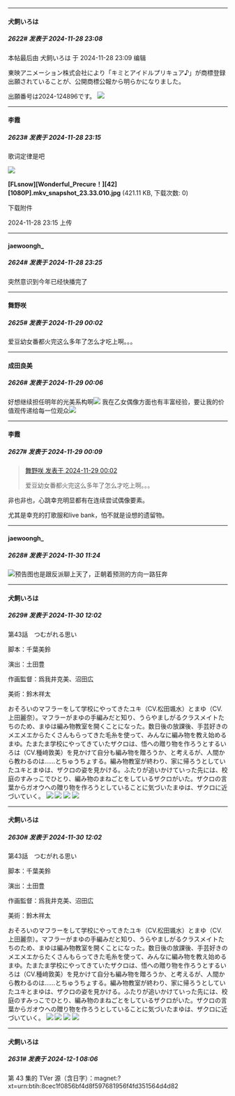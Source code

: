 ﻿
*****

####  犬飼いろは  
##### 2622#       发表于 2024-11-28 23:08

 本帖最后由 犬飼いろは 于 2024-11-28 23:09 编辑 

東映アニメーション株式会社により「キミとアイドルプリキュア♪」が商標登録出願されていることが、公開商標公報から明らかになりました。

出願番号は2024-124896です。
<img src="https://files.catbox.moe/9qjdmr.jpeg" referrerpolicy="no-referrer">


*****

####  李霞  
##### 2623#       发表于 2024-11-28 23:15

歌词定律是吧

<img src="https://img.saraba1st.com/forum/202411/28/231551h10yndbyxk11yhsq.jpg" referrerpolicy="no-referrer">

<strong>[FLsnow][Wonderful_Precure！][42][1080P].mkv_snapshot_23.33.010.jpg</strong> (421.11 KB, 下载次数: 0)

下载附件

2024-11-28 23:15 上传


*****

####  jaewoongh_  
##### 2624#       发表于 2024-11-28 23:25

突然意识到今年已经快播完了


*****

####  舞野咲  
##### 2625#       发表于 2024-11-29 00:02

爱豆幼女番都火完这么多年了怎么才吃上啊。。。


*****

####  成田良美  
##### 2626#       发表于 2024-11-29 00:06

好想继续担任明年的光美系构啊<img src="https://static.saraba1st.com/image/smiley/face2017/136.png" referrerpolicy="no-referrer">
我在乙女偶像方面也有丰富经验，要让我的价值观传递给每一位观众<img src="https://static.saraba1st.com/image/smiley/face2017/037.png" referrerpolicy="no-referrer">

*****

####  李霞  
##### 2627#       发表于 2024-11-29 00:09

<blockquote><a href="httphttps://bbs.saraba1st.com/2b/forum.php?mod=redirect&amp;goto=findpost&amp;pid=66797192&amp;ptid=2162354" target="_blank">舞野咲 发表于 2024-11-29 00:02</a>

爱豆幼女番都火完这么多年了怎么才吃上啊。。。</blockquote>
非也非也，心跳幸充明显都有在连续尝试偶像要素。

尤其是幸充的打歌服和live bank，怕不就是设想的遗留物。


*****

####  jaewoongh_  
##### 2628#       发表于 2024-11-30 11:24

<img src="https://static.saraba1st.com/image/smiley/face2017/125.png" referrerpolicy="no-referrer">预告图也是跟反派聊上天了，正朝着预测的方向一路狂奔


*****

####  犬飼いろは  
##### 2629#       发表于 2024-11-30 12:02

第43話　つむがれる思い

脚本：千葉美鈴

演出：土田豊

作画監督：爲我井克美、沼田広

美術：鈴木祥太

おそろいのマフラーをして学校にやってきたユキ（CV.松田颯水）とまゆ（CV.上田麗奈）。マフラーがまゆの手編みだと知り、うらやましがるクラスメイトたちのため、まゆは編み物教室を開くことになった。数日後の放課後、手芸好きのメエメエからたくさんもらってきた毛糸を使って、みんなに編み物を教え始めるまゆ。たまたま学校にやってきていたザクロは、悟への贈り物を作ろうとするいろは（CV.種﨑敦美）を見かけて自分も編み物を贈ろうか、と考えるが、人間から教わるのは……とちゅうちょする。編み物教室が終わり、家に帰ろうとしていたユキとまゆは、ザクロの姿を見かける。ふたりが追いかけていった先には、校庭のすみっこでひとり、編み物のまねごとをしているザクロがいた。ザクロの言葉からガオウへの贈り物を作ろうとしていることに気づいたまゆは、ザクロに近づいていく。
<img src="https://files.catbox.moe/vjvtyb.jpg" referrerpolicy="no-referrer">
<img src="https://files.catbox.moe/wumk8b.jpg" referrerpolicy="no-referrer">
<img src="https://files.catbox.moe/wrvsie.jpg" referrerpolicy="no-referrer">
<img src="https://files.catbox.moe/5g53dk.jpg" referrerpolicy="no-referrer">


*****

####  犬飼いろは  
##### 2630#       发表于 2024-11-30 12:02

第43話　つむがれる思い

脚本：千葉美鈴

演出：土田豊

作画監督：爲我井克美、沼田広

美術：鈴木祥太

おそろいのマフラーをして学校にやってきたユキ（CV.松田颯水）とまゆ（CV.上田麗奈）。マフラーがまゆの手編みだと知り、うらやましがるクラスメイトたちのため、まゆは編み物教室を開くことになった。数日後の放課後、手芸好きのメエメエからたくさんもらってきた毛糸を使って、みんなに編み物を教え始めるまゆ。たまたま学校にやってきていたザクロは、悟への贈り物を作ろうとするいろは（CV.種﨑敦美）を見かけて自分も編み物を贈ろうか、と考えるが、人間から教わるのは……とちゅうちょする。編み物教室が終わり、家に帰ろうとしていたユキとまゆは、ザクロの姿を見かける。ふたりが追いかけていった先には、校庭のすみっこでひとり、編み物のまねごとをしているザクロがいた。ザクロの言葉からガオウへの贈り物を作ろうとしていることに気づいたまゆは、ザクロに近づいていく。
<img src="https://files.catbox.moe/vjvtyb.jpg" referrerpolicy="no-referrer">
<img src="https://files.catbox.moe/wumk8b.jpg" referrerpolicy="no-referrer">
<img src="https://files.catbox.moe/wrvsie.jpg" referrerpolicy="no-referrer">
<img src="https://files.catbox.moe/5g53dk.jpg" referrerpolicy="no-referrer">

*****

####  犬飼いろは  
##### 2631#       发表于 2024-12-1 08:06

第 43 集的 TVer 源（含日字）：magnet:?xt=urn:btih:8cec1f0856bf4d8f597681956f4fd351564d4d82

